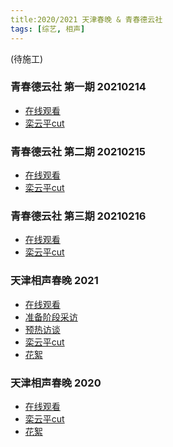 ```yaml
---
title:2020/2021 天津春晚 & 青春德云社
tags: [综艺, 相声]
---
```

(待施工)

### 青春德云社 第一期 20210214

+ [在线观看]()
+ [栾云平cut]()

### 青春德云社 第二期 20210215
+ [在线观看]()
+ [栾云平cut]()

### 青春德云社 第三期 20210216
+ [在线观看]()
+ [栾云平cut]()

### 天津相声春晚 2021
+ [在线观看]()
+ [准备阶段采访]()
+ [预热访谈]()
+ [栾云平cut]()
+ [花絮]()

### 天津相声春晚 2020
+ [在线观看]()
+ [栾云平cut]()
+ [花絮]()